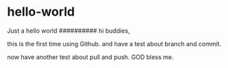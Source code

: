# hello-world
Just  a hello world
##########
hi buddies,

this is the first time using Github.
and have a test about branch and commit.

now have another test about pull and push.
GOD bless me.
